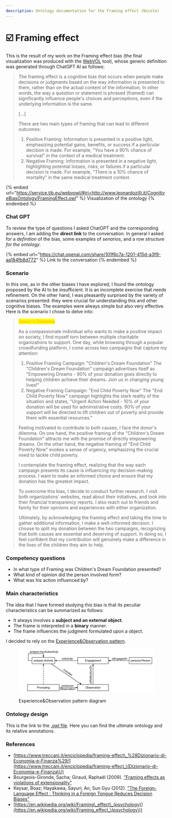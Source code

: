 ```yaml
---
description: Ontology documentation for the Framing effect (Nicole)
---
```


# ☑️ Framing effect

This is the result of my work on the Framing effect bias (the final visualization was produced with the [WebVOL](http://vowl.visualdataweb.org/webvowl.html) tool), whose generic definition was generated through ChatGPT AI as follows:

> The framing effect is a cognitive bias that occurs when people make decisions or judgments based on the way information is presented to them, rather than on the actual content of the information. In other words, the way a question or statement is phrased (framed) can significantly influence people's choices and perceptions, even if the underlying information is the same.
>
> \[...]
>
> There are two main types of framing that can lead to different outcomes:
>
> 1. Positive Framing: Information is presented in a positive light, emphasizing potential gains, benefits, or success if a particular decision is made. For example, "You have a 90% chance of survival" in the context of a medical treatment.
> 2. Negative Framing: Information is presented in a negative light, highlighting potential losses, risks, or failures if a particular decision is made. For example, "There is a 10% chance of mortality" in the same medical treatment context.

{% embed url="https://service.tib.eu/webvowl/#iri=http://www.leonardozilli.it/CognitiveBiasOntology/FramingEffect.owl" %}
Visualization of the ontology
{% endembed %}

### Chat GPT

To review the type of questions I asked ChatGPT and the corresponding answers, I am adding the **direct link** to the conversation. In general I asked for a _definition_ of the bias, some examples of _senarios_, and a row _structure for the ontology_.

{% embed url="https://chat.openai.com/share/101f6c7a-1201-415d-a3f9-aa184fb8d772" %}
Link to the conversation
{% endembed %}

### Scenario

In this one, as in the other biases I have explored, I found the ontology proposed by the AI to be insufficient. It is an incomplete exercise that needs refinement. On the other hand, I was pleasantly surprised by the variety of scenarios presented: they were crucial for understanding this and other cognitive biases. The examples were always simple but also very effective. Here is the scenario I chose to delve into:

> <mark style="color:orange;">Donor's Dilemma</mark>
>
> As a compassionate individual who wants to make a positive impact on society, I find myself torn between multiple charitable organizations to support. One day, while browsing through a popular crowdfunding platform, I come across two campaigns that capture my attention:
>
> 1. Positive Framing Campaign: "Children's Dream Foundation" The "Children's Dream Foundation" campaign advertises itself as "Empowering Dreams - 90% of your donation goes directly to helping children achieve their dreams. Join us in changing young lives!"
> 2. Negative Framing Campaign: "End Child Poverty Now" The "End Child Poverty Now" campaign highlights the stark reality of the situation and states, "Urgent Action Needed - 10% of your donation will be used for administrative costs. 90% of your support will be directed to lift children out of poverty and provide them with essential resources."
>
> Feeling motivated to contribute to both causes, I face the donor's dilemma. On one hand, the positive framing of the "Children's Dream Foundation" attracts me with the promise of directly empowering dreams. On the other hand, the negative framing of "End Child Poverty Now" evokes a sense of urgency, emphasizing the crucial need to tackle child poverty.
>
> I contemplate the framing effect, realizing that the way each campaign presents its cause is influencing my decision-making process. I want to make an informed choice and ensure that my donation has the greatest impact.
>
> To overcome this bias, I decide to conduct further research. I visit both organizations' websites, read about their initiatives, and look into their financial transparency reports. I also reach out to friends and family for their opinions and experiences with either organization.
>
> Ultimately, by acknowledging the framing effect and taking the time to gather additional information, I make a well-informed decision. I choose to split my donation between the two campaigns, recognizing that both causes are essential and deserving of support. In doing so, I feel confident that my contribution will genuinely make a difference in the lives of the children they aim to help.

### Competency questions

* In what type of Framing was Children's Dream Foundation presented?
* What kind of opinion did the person involved form?
* What was his action influenced by?

### Main characteristics

The idea that I have formed studying this bias is that its peculiar characteristics can be summarized as follows:

* It always involves a **subject and an external object**.
* The frame is interpreted in a **binary** manner.
* The frame influences the judgment formulated upon a object.

I decided to rely on the [Experience\&Observation pattern](http://ontologydesignpatterns.org/wiki/Submissions:Experience_%26_Observation).

<figure><img src="../.gitbook/assets/image.png" alt=""><figcaption><p>Experience&#x26;Observation pattern diagram</p></figcaption></figure>

### Ontology design

This is the link to the [.owl file](https://github.com/leonardozilli/CognitiveBiasOntology/blob/main/FramingEffect.owl). Here you can find the ultimate ontology and its relative annotations.

### References

* [https://www.treccani.it/enciclopedia/framing-effect\_%28Dizionario-di-Economia-e-Finanza%29/](https://www.treccani.it/enciclopedia/framing-effect_\(Dizionario-di-Economia-e-Finanza\)/)
* Bourgeois-Gironde, Sacha; Giraud, Raphaël (2009). ["Framing effects as violations of extensionality"](https://jeannicod.ccsd.cnrs.fr/ijn_00432662/file/FE_bourgeois-gironde_giraud.pdf)
* Keysar, Boaz; Hayakawa, Sayuri; An, Sun Gyu (2012). ["The Foreign-Language Effect : Thinking in a Foreign Tongue Reduces Decision Biases"](https://web.archive.org/web/20151123130427/http://psychology.uchicago.edu/people/faculty/foreignLanguaeEffect.pdf)
* [https://en.wikipedia.org/wiki/Framing\_effect\_(psychology)](https://en.wikipedia.org/wiki/Framing_effect_\(psychology\))
